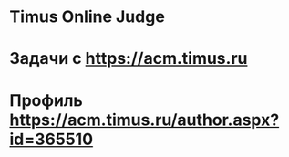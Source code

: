# Timus Online Judge
# Задачи с https://acm.timus.ru 
# Профиль https://acm.timus.ru/author.aspx?id=365510
